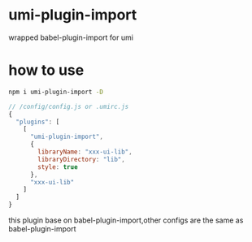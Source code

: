 # umi-plugin-import
wrapped babel-plugin-import for umi

# how to use
```sh
npm i umi-plugin-import -D
```
```js
// /config/config.js or .umirc.js
{
  "plugins": [
    [
      "umi-plugin-import",
      {
        libraryName: "xxx-ui-lib",
        libraryDirectory: "lib",
        style: true
      },
      "xxx-ui-lib"
    ]
  ]
}
```
this plugin base on babel-plugin-import,other configs are the same as babel-plugin-import
